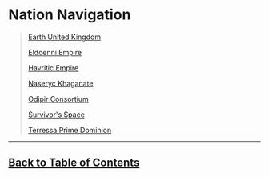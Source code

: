 #   Nation Navigation

>   [Earth United Kingdom](EarthUnitedKingdom.md)
>
>   [Eldoenni Empire](EldonenniEmpire.md)
>
>   [Havritic Empire](HavriticEmpire.md)
>
>   [Naseryc Khaganate](NaserycKhaganate.md)
>
>   [Odipir Consortium](OdipirConsortium.md)
>
>   [Survivor's Space](SurvivorsSpace.md)
>
>   [Terressa Prime Dominion](TerressaPrimeDominion.md)

---
<!--End of the file-->
##  [Back to Table of Contents](../TableOfContents.md)